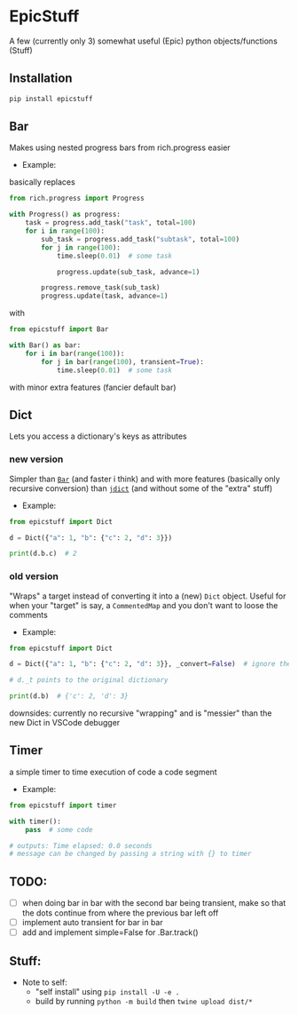 # EpicStuff

A few (currently only 3) somewhat useful (Epic) python objects/functions (Stuff)

## Installation

```bash
pip install epicstuff
```

## Bar

Makes using nested progress bars from rich.progress easier

-   Example:

basically replaces

```python
from rich.progress import Progress

with Progress() as progress:
	task = progress.add_task("task", total=100)
	for i in range(100):
		sub_task = progress.add_task("subtask", total=100)
		for j in range(100):
			time.sleep(0.01)  # some task

			progress.update(sub_task, advance=1)

		progress.remove_task(sub_task)
		progress.update(task, advance=1)

```

with

```python
from epicstuff import Bar

with Bar() as bar:
	for i in bar(range(100)):
		for j in bar(range(100), transient=True):
			time.sleep(0.01)  # some task
```

with minor extra features (fancier default bar)

## Dict

Lets you access a dictionary's keys as attributes

### new version

Simpler than [`Bar`](https://pypi.org/project/python-box/) (and faster i think) and with more features (basically only recursive conversion) than [`jdict`](https://pypi.org/project/pyjdict/) (and without some of the "extra" stuff)

-   Example:

```python
from epicstuff import Dict

d = Dict({"a": 1, "b": {"c": 2, "d": 3}})

print(d.b.c)  # 2
```

### old version

"Wraps" a target instead of converting it into a (new) `Dict` object. Useful for when your "target" is say, a `CommentedMap` and you don't want to loose the comments

-   Example:

```python
from epicstuff import Dict

d = Dict({"a": 1, "b": {"c": 2, "d": 3}}, _convert=False)  # ignore the unexpected-keyword-arg warning

# d._t points to the original dictionary

print(d.b)  # {'c': 2, 'd': 3}
```

downsides: currently no recursive "wrapping" and is "messier" than the new Dict in VSCode debugger

## Timer

a simple timer to time execution of code a code segment

-   Example:

```python
from epicstuff import timer

with timer():
	pass  # some code

# outputs: Time elapsed: 0.0 seconds
# message can be changed by passing a string with {} to timer
```

## TODO:

-   [ ] when doing bar in bar with the second bar being transient, make so that the dots continue from where the previous bar left off
-   [ ] implement auto transient for bar in bar
-   [ ] add and implement simple=False for .Bar.track()

## Stuff:

-   Note to self:
    -   "self install" using `pip install -U -e .`
    -   build by running `python -m build` then `twine upload dist/*`
